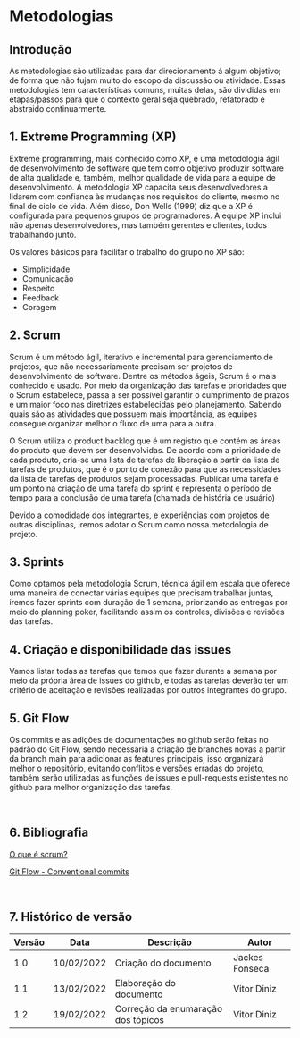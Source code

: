 # Metodologias

## Introdução

As metodologias são utilizadas para dar direcionamento á algum objetivo; de forma que não fujam muito do escopo da discussão ou atividade. Essas metodologias tem características comuns, muitas delas, são divididas em etapas/passos para que o contexto geral seja quebrado, refatorado e abstraido continuarmente.

## 1. Extreme Programming (XP)

Extreme programming, mais conhecido como XP, é uma metodologia ágil de desenvolvimento de software que tem como objetivo produzir software de alta qualidade e, também, melhor qualidade de vida para a equipe de desenvolvimento. A metodologia XP capacita seus desenvolvedores a lidarem com confiança às mudanças nos requisitos do cliente, mesmo no final de ciclo de vida. Além disso, Don Wells (1999) diz que a XP é configurada para pequenos grupos de programadores. A equipe XP inclui não apenas desenvolvedores, mas também gerentes e clientes, todos trabalhando junto.

Os valores básicos para facilitar o trabalho do grupo no XP são:

- Simplicidade
- Comunicação
- Respeito
- Feedback
- Coragem

## 2. Scrum

Scrum é um método ágil, iterativo e incremental para gerenciamento de projetos, que não necessariamente precisam ser projetos de desenvolvimento de software. Dentre os métodos ágeis, Scrum é o mais conhecido e usado. Por meio da organização das tarefas e prioridades que o Scrum estabelece, passa a ser possível garantir o cumprimento de prazos e um maior foco nas diretrizes estabelecidas pelo planejamento. Sabendo quais são as atividades que possuem mais importância, as equipes consegue organizar melhor o fluxo de uma para a outra.

O Scrum utiliza o product backlog que é um registro que contém as áreas do produto que devem ser desenvolvidas. De acordo com a prioridade de cada produto, cria-se uma lista de tarefas de liberação a partir da lista de tarefas de produtos, que é o ponto de conexão para que as necessidades da lista de tarefas de produtos sejam processadas. Publicar uma tarefa é um ponto na criação de uma tarefa do sprint e representa o período de tempo para a conclusão de uma tarefa (chamada de história de usuário)

Devido a comodidade dos integrantes, e experiências com projetos de outras disciplinas, iremos adotar o Scrum como nossa metodologia de projeto.

## 3. Sprints

Como optamos pela metodologia Scrum, técnica ágil em escala que oferece uma maneira de conectar várias equipes que precisam trabalhar juntas, iremos fazer sprints com duração de 1 semana, priorizando as entregas por meio do planning poker, facilitando assim os controles, divisões e revisões das tarefas.

## 4. Criação e disponibilidade das issues

Vamos listar todas as tarefas que temos que fazer durante a semana por meio da própria área de issues do github, e todas as tarefas deverão ter um critério de aceitação e revisões realizadas por outros integrantes do grupo.

## 5. Git Flow

Os commits e as adições de documentações no github serão feitas no padrão do Git Flow, sendo necessária a criação de branches novas a partir da branch main para adicionar as features principais, isso organizará melhor o repositório, evitando conflitos e versões erradas do projeto, também serão utilizadas as funções de issues e pull-requests existentes no github para melhor organização das tarefas.

<br/>

## 6. Bibliografia

[O que é scrum?](https://www.treasy.com.br/blog/scrum/)

[Git Flow - Conventional commits](https://gist.github.com/vtenq/7a93687108cb876f884c3ce75a8a8023)

<br/>

## 7. Histórico de versão

| Versão | Data       | Descrição               | Autor          |
| ------ | ---------- | ----------------------- | -------------- |
| 1.0    | 10/02/2022 | Criação do documento    | Jackes Fonseca |
| 1.1    | 13/02/2022 | Elaboração do documento | Vitor Diniz    |
| 1.2    | 19/02/2022 | Correção da enumaração dos tópicos | Vitor Diniz    |
